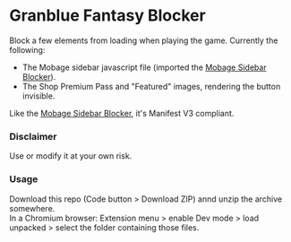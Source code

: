 # Granblue Fantasy Blocker  
Block a few elements from loading when playing the game.
Currently the following:  
- The Mobage sidebar javascript file (imported the [Mobage Sidebar Blocker](https://github.com/MizaGBF/Mobage-Sidebar-Blocker)).  
- The Shop Premium Pass and "Featured" images, rendering the button invisible.  
  
Like the [Mobage Sidebar Blocker](https://github.com/MizaGBF/Mobage-Sidebar-Blocker), it's Manifest V3 compliant.  
  
### Disclaimer  
Use or modify it at your own risk.
  
### Usage  
Download this repo (Code button > Download ZIP) annd unzip the archive somewhere.  
In a Chromium browser: Extension menu > enable Dev mode > load unpacked > select the folder containing those files.  